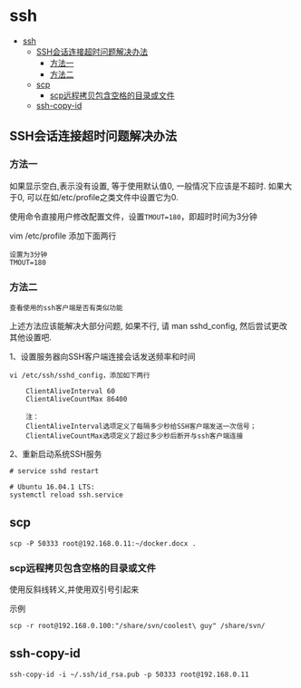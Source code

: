 # ssh

<!-- TOC -->

- [ssh](#ssh)
    - [SSH会话连接超时问题解决办法](#ssh会话连接超时问题解决办法)
        - [方法一](#方法一)
        - [方法二](#方法二)
    - [scp](#scp)
        - [scp远程拷贝包含空格的目录或文件](#scp远程拷贝包含空格的目录或文件)
    - [ssh-copy-id](#ssh-copy-id)

<!-- /TOC -->

## SSH会话连接超时问题解决办法

### 方法一

如果显示空白,表示没有设置, 等于使用默认值0, 一般情况下应该是不超时. 如果大于0, 可以在如/etc/profile之类文件中设置它为0.

使用命令直接用户修改配置文件，设置`TMOUT=180`，即超时时间为3分钟

vim /etc/profile 添加下面两行

    设置为3分钟
    TMOUT=180

### 方法二

    查看使用的ssh客户端是否有类似功能

上述方法应该能解决大部分问题, 如果不行, 请 man sshd_config, 然后尝试更改其他设置吧.

1、设置服务器向SSH客户端连接会话发送频率和时间

```shell
vi /etc/ssh/sshd_config，添加如下两行

    ClientAliveInterval 60
    ClientAliveCountMax 86400

    注：
    ClientAliveInterval选项定义了每隔多少秒给SSH客户端发送一次信号；
    ClientAliveCountMax选项定义了超过多少秒后断开与ssh客户端连接
```

2、重新启动系统SSH服务

```shell
# service sshd restart

# Ubuntu 16.04.1 LTS:
systemctl reload ssh.service
```

## scp

    scp -P 50333 root@192.168.0.11:~/docker.docx .

### scp远程拷贝包含空格的目录或文件

使用反斜线转义,并使用双引号引起来

示例

    scp -r root@192.168.0.100:"/share/svn/coolest\ guy" /share/svn/

## ssh-copy-id

    ssh-copy-id -i ~/.ssh/id_rsa.pub -p 50333 root@192.168.0.11
